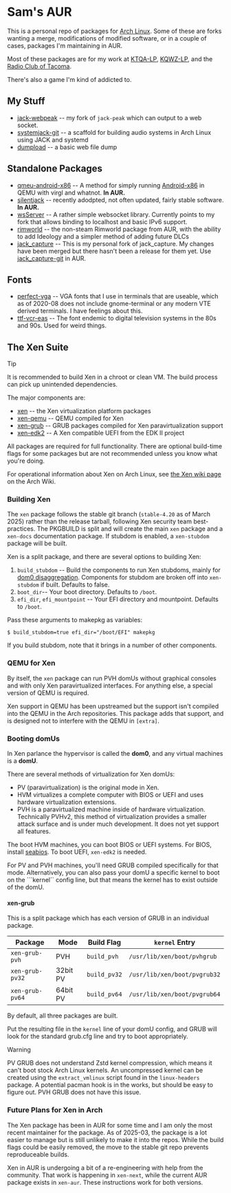 # Sam's AUR

This is a personal repo of packages for [Arch Linux](http://archlinux.org).  Some of these are forks wanting a merge, modifications of modified software, or in a couple of cases, packages I'm maintaining in AUR.

Most of these packages are for my work at [KTQA-LP](http://ktqa.org), [KQWZ-LP](https://kqwzradio.org/), and the [Radio Club of Tacoma](https://w7dk.org).

There's also a game I'm kind of addicted to.



## My Stuff
  * [jack-webpeak](https://github.com/refutationalist/jack-webpeak) -- my fork of `jack-peak` which can output to a web socket.
  * [systemjack-git](https://github.com/refutationalist/systemjack) -- a scaffold for building audio systems in Arch Linux using JACK and systemd
  * [dumpload](https://github.com/refutationalist/dumpload) -- a basic web file dump

## Standalone Packages

  * [qmeu-android-x86](https://aur.archlinux.org/packages/qemu-android-x86/) -- A method for simply running [Android-x86](http://android-x86.org) in QEMU with virgl and whatnot.  **In AUR.**
  * [silentjack](https://aur.archlinux.org/packages/silentjack) -- recently adodpted, not often updated, fairly stable software. **In AUR.**
  * [wsServer](https://github.com/Theldus/wsServer) -- A rather simple websocket library.   Currently points to my fork that allows binding to localhost and basic IPv6 support.
  * [rimworld](https://rimworldgame.com/) -- the non-steam Rimworld package from AUR, with the ability to add Ideology and a simpler method of adding future DLCs
  * [jack_capture](https://github.com/refutationalist/jack_capture) -- This is my personal fork of jack_capture.  My changes have been merged but there hasn't been a release for them yet.  Use [jack_capture-git](https://aur.archlinux.org/packages/jack_capture-git) in AUR.
  
## Fonts
  * [perfect-vga](http://laemeur.sdf.org/fonts/) -- VGA fonts that I use in terminals that are useable, which as of 2020-08 does not include gnome-terminal or any modern VTE derived terminals.  I have feelings about this.
  * [ttf-vcr-eas](https://www.fontzip.com/vcr-eas) -- The font endemic to digital television systems in the 80s and 90s.  Used for weird things.

 
## The Xen Suite

> [!TIP]
> It is recommended to build Xen in a chroot or clean VM.  The build process can pick up unintended dependencies.

The major components are:

 * [xen](https://aur.archlinux.org/packages/xen/) -- the Xen virtualization platform packages
 * [xen-qemu](https://qemu.org) -- QEMU compiled for Xen
 * [xen-grub](https://www.gnu.org/software/grub/) -- GRUB packages compiled for Xen paravirtualization support
 * [xen-edk2](https://github.com/tianocore/edk2) -- A Xen compatible UEFI from the EDK II project 

All packages are required for full functionality.  There are optional build-time flags for some packages but are not recommended unless you know what you're doing. 

For operational information about Xen on Arch Linux, see [the Xen wiki page](https://wiki.archlinux.org/title/Xen) on the Arch Wiki.


### Building Xen

The ``xen`` package follows the stable git branch (``stable-4.20`` as of March 2025) rather than the release tarball, following Xen security team best-practices.  The PKGBUILD is split and will create the main ``xen`` package and a ``xen-docs`` documentation package.  If stubdom is enabled, a ``xen-stubdom`` package will be built.

Xen is a split package, and there are several options to building Xen:

  1) ``build_stubdom`` -- Build the components to run Xen stubdoms, mainly for [dom0 disaggregation](https://wiki.xenproject.org/wiki/Dom0_Disaggregation).  Components for stubdom are broken off into ``xen-stubdom`` if built.  Defaults to false.
  2) ``boot_dir``-- Your boot directory.  Defaults to ``/boot``.
  3) ``efi_dir``, ``efi_mountpoint`` -- Your EFI directory and mountpoint.   Defaults to ``/boot``.

Pass these arguments to makepkg as variables:

```
$ build_stubdom=true efi_dir="/boot/EFI" makepkg
```

If you build stubdom, note that it brings in a number of other components.   


### QEMU for Xen

By itself, the ``xen`` package can run PVH domUs without graphical consoles and with only Xen paravirtualized interfaces.   For anything else, a special version of QEMU is required.

Xen support in QEMU has been upstreamed but the support isn't compiled into the QEMU in the Arch repositories.   This package adds that support, and is designed not to interfere with the QEMU in ```[extra]```.

### Booting domUs

In Xen parlance the hypervisor is called the **dom0**, and any virtual machines is a **domU**.

There are several methods of virtualization for Xen domUs:

  * PV (paravirtualization) is the original mode in Xen.
  * HVM virtualizes a complete computer with BIOS or UEFI and uses hardware virtualization extensions.
  * PVH is a paravirtualized machine inside of hardware virtualization.   Technically PVHv2, this method of virtualization provides a smaller attack surface and is under much development.   It does not yet support all features.

The boot HVM machines, you can boot BIOS or UEFI systems.   For BIOS, install [seabios](https://archlinux.org/packages/extra/any/seabios/).  To boot UEFI, ```xen-edk2``` is needed.

For PV and PVH machines, you'll need GRUB compiled specifically for that mode.   Alternatively, you can also pass your domU a specific kernel to boot on the ```kernel`` config line, but that means the kernel has to exist outside of the domU.

#### xen-grub

This is a split package which has each version of GRUB in an individual package.

| Package | Mode | Build Flag | ```kernel``` Entry |
|---------|------|------------|--------------------|
| ```xen-grub-pvh``` | PVH | ```build_pvh``` | ``/usr/lib/xen/boot/pvhgrub`` |
| ```xen-grub-pv32``` | 32bit PV | ```build_pv32``` | ``/usr/lib/xen/boot/pvgrub32`` |
| ```xen-grub-pv64``` | 64bit PV | ```build_pv64``` | ``/usr/lib/xen/boot/pvgrub64`` |

By default, all three packages are built.

Put the resulting file in the ```kernel``` line of your domU config, and GRUB will look for the standard grub.cfg line and try to boot appropriately.

> [!WARNING]
> PV GRUB does not understand Zstd kernel compression, which means it can't boot stock Arch Linux kernels.  An uncompressed kernel can be created using the ```extract_vmlinux``` script found in the ```linux-headers``` package.   A potential pacman hook is in the works, but should be easy to figure out.  PVH GRUB does not have this issue.


### Future Plans for Xen in Arch

The Xen package has been in AUR for some time and I am only the most recent maintainer for the package.  As of 2025-03, the package is a lot easier to manage but is still unlikely to make it into the repos.  While the build flags could be easily removed, the move to the stable git repo prevents reproduceable builds.

Xen in AUR is undergoing a bit of a re-engineering with help from the community.  That work is happening in ``xen-next``, while the current AUR package exists in ``xen-aur``.   These instructions work for both versions.
